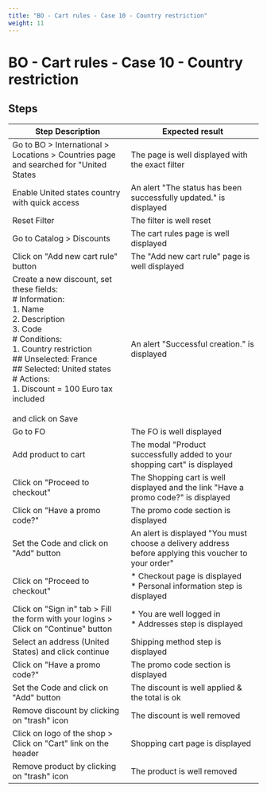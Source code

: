 ```yaml
---
title: "BO - Cart rules - Case 10 - Country restriction"
weight: 11
---
```


# BO - Cart rules - Case 10 - Country restriction
## Steps
| Step Description | Expected result |
| ----- | ----- |
| Go to BO > International > Locations > Countries page and searched for "United States | The page is well displayed with the exact filter |
| Enable United states country with quick access | An alert "The status has been successfully updated." is displayed |
| Reset Filter | The filter is well reset |
| Go to Catalog > Discounts | The cart rules page is well displayed |
| Click on "Add new cart rule" button | The "Add new cart rule" page is well displayed |
| Create a new discount, set these fields:<br> # Information:<br>1. Name<br>2. Description<br>3. Code<br> # Conditions:<br>1. Country restriction<br> ## Unselected: France<br> ## Selected: United states<br> # Actions:<br>1. Discount = 100 Euro tax included<br><br>and click on Save | An alert "Successful creation." is displayed |
| Go to FO | The FO is well displayed |
| Add product to cart | The modal "Product successfully added to your shopping cart" is displayed |
| Click on "Proceed to checkout" | The Shopping cart is well displayed and the link "Have a promo code?" is displayed |
| Click on "Have a promo code?" | The promo code section is displayed |
| Set the Code and click on "Add" button | An alert is displayed "You must choose a delivery address before applying this voucher to your order" |
| Click on "Proceed to checkout" | * Checkout page is displayed<br> * Personal information step is displayed |
| Click on "Sign in" tab > Fill the form with your logins > Click on "Continue" button | * You are well logged in<br> * Addresses step is displayed |
| Select an address (United States) and click continue | Shipping method step is displayed |
| Click on "Have a promo code?" | The promo code section is displayed |
| Set the Code and click on "Add" button | The discount is well applied & the total is ok |
| Remove discount by clicking on "trash" icon | The discount is well removed |
| Click on logo of the shop > Click on "Cart" link on the header | Shopping cart page is displayed |
| Remove product by clicking on "trash" icon | The product is well removed |
